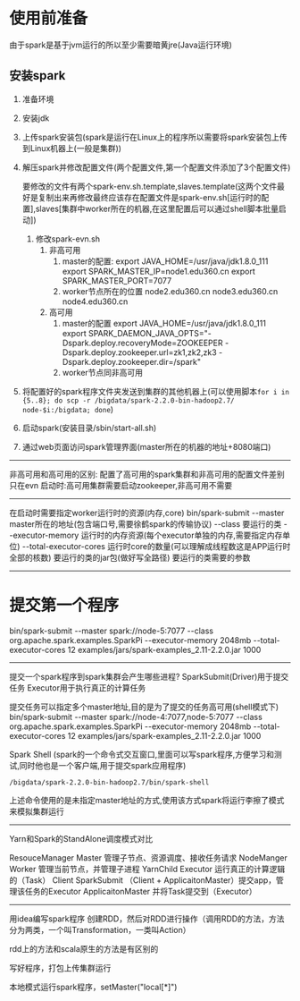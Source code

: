 # 使用前准备
由于spark是基于jvm运行的所以至少需要暗黄jre(Java运行环境)

## 安装spark
1. 准备环境
2. 安装jdk
3. 上传spark安装包(spark是运行在Linux上的程序所以需要将spark安装包上传到Linux机器上(一般是集群))
4. 解压spark并修改配置文件(两个配置文件,第一个配置文件添加了3个配置文件)

    要修改的文件有两个spark-env.sh.template,slaves.template(这两个文件最好是复制出来再修改最终应该存在配置文件是spark-env.sh[运行时的配置],slaves[集群中worker所在的机器,在这里配置后可以通过shell脚本批量启动])
    1. 修改spark-evn.sh
        1. 非高可用
            1.  master的配置:
                export JAVA_HOME=/usr/java/jdk1.8.0_111
                export SPARK_MASTER_IP=node1.edu360.cn
                export SPARK_MASTER_PORT=7077
            2.  worker节点所在的位置
                node2.edu360.cn
                node3.edu360.cn
                node4.edu360.cn
        2. 高可用
            1.  master的配置
                export JAVA_HOME=/usr/java/jdk1.8.0_111
                export SPARK_DAEMON_JAVA_OPTS="-Dspark.deploy.recoveryMode=ZOOKEEPER -Dspark.deploy.zookeeper.url=zk1,zk2,zk3 -Dspark.deploy.zookeeper.dir=/spark"
            2. worker节点同非高可用
5. 将配置好的spark程序文件夹发送到集群的其他机器上(可以使用脚本`for i in {5..8}; do scp -r /bigdata/spark-2.2.0-bin-hadoop2.7/ node-$i:/bigdata; done`)
6. 启动spark(安装目录/sbin/start-all.sh)
7. 通过web页面访问spark管理界面(master所在的机器的地址+8080端口)

---
非高可用和高可用的区别:
配置了高可用的spark集群和非高可用的配置文件差别只在evn
启动时:高可用集群需要启动zookeeper,非高可用不需要

---
在启动时需要指定worker运行时的资源(内存,core)
bin/spark-submit --master master所在的地址(包含端口号,需要徐鹤spark的传输协议) --class 要运行的类 --executor-memory 运行时的内存资源(每个executor单独的内存,需要指定内存单位) --total-executor-cores 运行时core的数量(可以理解成线程数这是APP运行时全部的核数)  要运行的类的jar包(做好写全路径) 要运行的类需要的参数

---
# 提交第一个程序
bin/spark-submit --master spark://node-5:7077 --class org.apache.spark.examples.SparkPi --executor-memory 2048mb --total-executor-cores 12  examples/jars/spark-examples_2.11-2.2.0.jar 1000

----
提交一个spark程序到spark集群会产生哪些进程?
SparkSubmit(Driver)用于提交任务
Executor用于执行真正的计算任务

提交任务可以指定多个master地址,目的是为了提交的任务高可用(shell模式下)
bin/spark-submit --master spark://node-4:7077,node-5:7077 --class org.apache.spark.examples.SparkPi --executor-memory 2048mb --total-executor-cores 12  examples/jars/spark-examples_2.11-2.2.0.jar 1000

Spark Shell (spark的一个命令式交互窗口,里面可以写spark程序,方便学习和测试,同时他也是一个客户端,用于提交spark应用程序)

`/bigdata/spark-2.2.0-bin-hadoop2.7/bin/spark-shell`

上述命令使用的是未指定master地址的方式,使用该方式spark将运行李擦了模式来模拟集群运行

----
Yarn和Spark的StandAlone调度模式对比

 ResouceManager        Master   管理子节点、资源调度、接收任务请求
 NodeManger            Worker   管理当前节点，并管理子进程
 YarnChild             Executor 运行真正的计算逻辑的（Task）
 Client                SparkSubmit  （Client + ApplicaitonMaster）提交app，管理该任务的Executor
 ApplicaitonMaster 					 并将Task提交到（Executor）

 ----
 用idea编写spark程序
创建RDD，然后对RDD进行操作（调用RDD的方法，方法分为两类，一个叫Transformation，一类叫Action）

rdd上的方法和scala原生的方法是有区别的

写好程序，打包上传集群运行

本地模式运行spark程序，setMaster("local[\*]")
